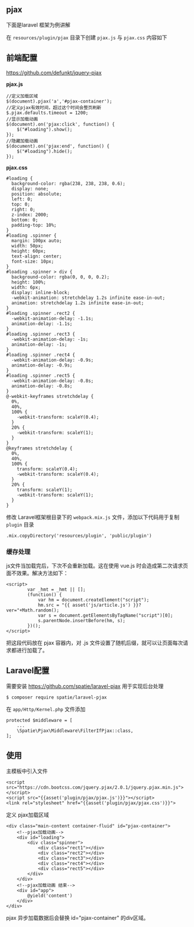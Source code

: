 ## pjax

下面是laravel 框架为例讲解

在 `resources/plugin/pjax` 目录下创建 `pjax.js` 与 `pjax.css` 内容如下

## 前端配置

https://github.com/defunkt/jquery-pjax

**pjax.js**

```
//定义加载区域
$(document).pjax('a','#pjax-container');
//定义pjax有效时间，超过这个时间会整页刷新
$.pjax.defaults.timeout = 1200;
//显示加载动画
$(document).on('pjax:click', function() {
    $("#loading").show();
});
//隐藏加载动画
$(document).on('pjax:end', function() {
    $("#loading").hide();
});

```

**pjax.css**

```
#loading {
  background-color: rgba(238, 238, 238, 0.6);
  display: none;
  position: absolute;
  left: 0;
  top: 0;
  right: 0;
  z-index: 2000;
  bottom: 0;
  padding-top: 10%;
}
#loading .spinner {
  margin: 100px auto;
  width: 50px;
  height: 60px;
  text-align: center;
  font-size: 10px;
}
#loading .spinner > div {
  background-color: rgba(0, 0, 0, 0.2);
  height: 100%;
  width: 6px;
  display: inline-block;
  -webkit-animation: stretchdelay 1.2s infinite ease-in-out;
  animation: stretchdelay 1.2s infinite ease-in-out;
}
#loading .spinner .rect2 {
  -webkit-animation-delay: -1.1s;
  animation-delay: -1.1s;
}
#loading .spinner .rect3 {
  -webkit-animation-delay: -1s;
  animation-delay: -1s;
}
#loading .spinner .rect4 {
  -webkit-animation-delay: -0.9s;
  animation-delay: -0.9s;
}
#loading .spinner .rect5 {
  -webkit-animation-delay: -0.8s;
  animation-delay: -0.8s;
}
@-webkit-keyframes stretchdelay {
  0%,
  40%,
  100% {
    -webkit-transform: scaleY(0.4);
  }
  20% {
    -webkit-transform: scaleY(1);
  }
}
@keyframes stretchdelay {
  0%,
  40%,
  100% {
    transform: scaleY(0.4);
    -webkit-transform: scaleY(0.4);
  }
  20% {
    transform: scaleY(1);
    -webkit-transform: scaleY(1);
  }
}
```

修改 Laravel框架根目录下的 `webpack.mix.js` 文件，添加以下代码用于复制 `plugin` 目录

```
.mix.copyDirectory('resources/plugin', 'public/plugin')
```

### 缓存处理

js文件当加载完后，下次不会重新加载。这在使用 vue.js 时会造成第二次请求页面不效果。解决方法如下：

```
<script>
        var _hmt = _hmt || [];
        (function() {
            var hm = document.createElement("script");
            hm.src = "{{ asset('js/article.js') }}?ver="+Math.random();
            var s = document.getElementsByTagName("script")[0];
            s.parentNode.insertBefore(hm, s);
        })();
</script>
```

把这段代码放在 pjax 容器内，对 .js 文件设置了随机后缀，就可以让页面每次请求都进行加载了。

## Laravel配置

需要安装 https://github.com/spatie/laravel-pjax 用于实现后台处理

```
$ composer require spatie/laravel-pjax
```

在 `app/Http/Kernel.php` 文件添加

```
protected $middleware = [
    ...
    \Spatie\Pjax\Middleware\FilterIfPjax::class,
];
```

## 使用

主模板中引入文件

```
<script src="https://cdn.bootcss.com/jquery.pjax/2.0.1/jquery.pjax.min.js"></script>
<script src="{{asset('plugin/pjax/pjax.js')}}"></script>
<link rel="stylesheet" href="{{asset('plugin/pjax/pjax.css')}}">
```

定义 pjax加载区域

```
<div class="main-content container-fluid" id="pjax-container">
	<!--pjax加载动画-->
	<div id="loading">
		<div class="spinner">
			<div class="rect1"></div>
			<div class="rect2"></div>
			<div class="rect3"></div>
			<div class="rect4"></div>
			<div class="rect5"></div>
		</div>
	</div>
	<!--pjax加载动画 结束-->
	<div id="app">
		@yield('content')
	</div>
</div>
```

pjax 异步加载数据后会替换 id="pjax-container"  的div区域。